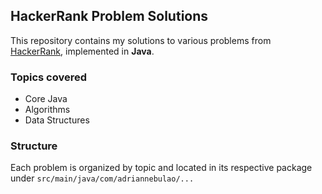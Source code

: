 ## HackerRank Problem Solutions

This repository contains my solutions to various problems from [HackerRank](https://www.hackerrank.com), implemented in **Java**.

### Topics covered

- Core Java
- Algorithms
- Data Structures

### Structure

Each problem is organized by topic and located in its respective package under ``src/main/java/com/adriannebulao/...``